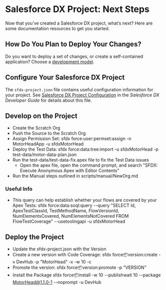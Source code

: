 # Salesforce DX Project: Next Steps

Now that you’ve created a Salesforce DX project, what’s next? Here are some documentation resources to get you started.

## How Do You Plan to Deploy Your Changes?

Do you want to deploy a set of changes, or create a self-contained application? Choose a [development model](https://developer.salesforce.com/tools/vscode/en/user-guide/development-models).

## Configure Your Salesforce DX Project

The `sfdx-project.json` file contains useful configuration information for your project. See [Salesforce DX Project Configuration](https://developer.salesforce.com/docs/atlas.en-us.sfdx_dev.meta/sfdx_dev/sfdx_dev_ws_config.htm) in the _Salesforce DX Developer Guide_ for details about this file.

## Develop on the Project

  * Create the Scratch Org
  * Push the Source to the Scratch Org
  * Assign Permission Set: sfdx force:user:permset:assign -n MotorHeadApp -u sfdxMotorHead
  * Deploy the Test Data: sfdx force:data:tree:import -u sfdxMotorHead -p test-data/motor-data-plan.json
  * Run the test-data/test-data-fix.apex file to fix the Test Data issues
    * Open the apex file, open the command prompt, and search "SFDX: Execute Anonymous Apex with Editor Contents"
  * Run the Manual steps outlined in scripts/manual/NewOrg.md

### Useful Info
  * This query can help establish whether your flows are covered by your Apex Tests: sfdx force:data:soql:query --query "SELECT Id, ApexTestClassId, TestMethodName, FlowVersionId, NumElementsCovered, NumElementsNotCovered FROM FlowTestCoverage" --usetoolingapi -u sfdxMotorHead  

## Deploy the Project

  * Update the sfdx-project.json with the Version
  * Create a new version with Code Coverage:
  sfdx force:package:version:create -v DevHub -p "MotorHead" -x -w 10 -c
  * Promote the version: 
  sfdx force:package:version:promote -p "VERSION"
  * Install the Package
  sfdx force:package:install -w 10 --publishwait 10 --package MotorHead@1.1.0-1 --noprompt -u DevHub